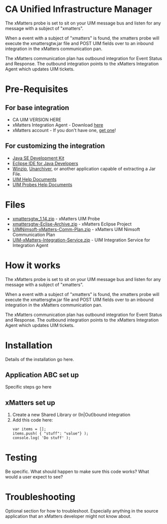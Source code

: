 # CA Unified Infrastructure Manager

The xMatters probe is set to sit on your UIM message bus and listen for any message with a subject of "xmatters".

When a event with a subject of "xmatters" is found, the xmatters probe will execute the xmattersgtw.jar file and POST UIM fields over to an inbound integration in the xMatters communication pan.

The xMatters communication plan has outbound integration for Event Status and Response. The outbound integration points to the xMatters Integration Agent which updates UIM tickets.



# Pre-Requisites
## For base integration
* CA UIM VERSION HERE
* xMatters Integration Agent - Download [here](https://support.xmatters.com/hc/en-us/articles/201463419-Integration-Agent-for-xMatters-5-x-xMatters-On-Demand)
* xMatters account - If you don't have one, [get one](https://www.xmatters.com)!

## For customizing the integration
* [Java SE Development Kit](http://www.oracle.com/technetwork/java/javase/downloads/jdk8-downloads-2133151.html)
* [Eclipse IDE for Java Developers](http://www.eclipse.org/downloads/packages/eclipse-ide-java-developers/neon3)
* [Winzip](http://www.winzip.com/), [Unarchiver](http://unarchiver.c3.cx/unarchiver), or another application capable of extracting a Jar File.
* [UIM Help Documents](https://docops.ca.com/ca-unified-infrastructure-management/8-5-1/en)
* [UIM Probes Help Documents](https://docops.ca.com/ca-unified-infrastructure-management-probes/ga/en)


# Files
* [xmattersgtw_1.14.zip](xmattersgtw_1.14.zip) - xMatters UIM Probe 
* [xmattersgtw-Eclise-Archive.zip](xmattersgtw-Eclise-Archive.zip) - xMatters Eclipse Project
* [UIMNimsoft-xMatters-Comm-Plan.zip](UIMNimsoft-xMatters-Comm-Plan.zip) - xMatters UIM Nimsoft Communication Plan
* [UIM-xMatters-Integration-Service.zip](UIM-xMatters-Integration-Service.zip) - UIM Integration Service for Integration Agent



# How it works
The xMatters probe is set to sit on your UIM message bus and listen for any message with a subject of "xmatters".

When a event with a subject of "xmatters" is found, the xmatters probe will execute the xmattersgtw.jar file and POST UIM fields over to an inbound integration in the xMatters communication pan.

The xMatters communication plan has outbound integration for Event Status and Response. The outbound integration points to the xMatters Integration Agent which updates UIM tickets.


# Installation
Details of the installation go here. 

## Application ABC set up
Specific steps go here

## xMatters set up
1. Create a new Shared Library or (In|Out)bound integration
2. Add this code here:
   ```
   var items = [];
   items.push( { "stuff": "value"} );
   console.log( 'Do stuff' );
   ```
   
# Testing
Be specific. What should happen to make sure this code works? What would a user expect to see?

# Troubleshooting
Optional section for how to troubleshoot. Especially anything in the source application that an xMatters developer might not know about. 
